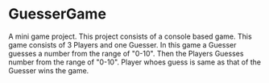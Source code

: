 # GuesserGame
A mini game project.
This project consists of a console based game.
This game consists of 3 Players and one Guesser.
In this game a Guesser guesses a number from the range of "0-10".
Then the Players Guesses number from the range of "0-10".
Player whoes guess is same as that of the Guesser wins the game.
